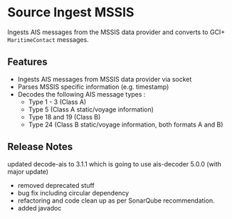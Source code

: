 # Source Ingest MSSIS

Ingests AIS messages from the MSSIS data provider and converts to GCI+ `MaritimeContact` messages.

## Features

- Ingests AIS messages from MSSIS data provider via socket
- Parses MSSIS specific information (e.g. timestamp)
- Decodes the following AIS message types :
  - Type 1 - 3 (Class A)
  - Type 5 (Class A static/voyage information)
  - Type 18 and 19 (Class B)
  - Type 24 (Class B static/voyage information, both formats A and B)

## Release Notes

updated decode-ais to 3.1.1 which is going to use ais-decoder 5.0.0 (with major update)

- removed deprecated stuff
- bug fix including circular dependency
- refactoring and code clean up as per SonarQube recommendation.
- added javadoc  
 